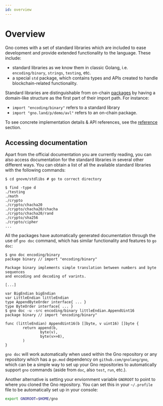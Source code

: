 ```yaml
---
id: overview
---
```


# Overview

Gno comes with a set of standard libraries which are included to ease development and provide extended functionality to the language. These include:
- standard libraries as we know them in classic Golang, i.e. `encoding/binary`, `strings`, `testing`, etc.
- a special `std` package, which contains types and APIs created to handle blockchain-related functionality.

Standard libraries are distinguishable from on-chain [packages](../packages.md) by having  a domain-like structure as the
first part of their import path. For instance: 
- `import "encoding/binary"` refers to a standard library
- `import "gno.land/p/demo/avl"` refers to an on-chain package.

To see concrete implementation details & API references, see the [reference](../../reference/standard-library.md) section.

## Accessing documentation

Apart from the official documentation you are currently reading, you can also access documentation for the standard
libraries in several other different ways. You can obtain a list of all the available standard libraries with the following commands:

```console
$ cd gnovm/stdlibs # go to correct directory

$ find -type d
./testing
./math
./crypto
./crypto/chacha20
./crypto/chacha20/chacha
./crypto/chacha20/rand
./crypto/sha256
./crypto/cipher
...
```

All the packages have automatically generated documentation through the use of
`gno doc` command, which has similar functionality and features to `go doc`:

```console
$ gno doc encoding/binary
package binary // import "encoding/binary"

Package binary implements simple translation between numbers and byte sequences
and encoding and decoding of varints.

[...]

var BigEndian bigEndian
var LittleEndian littleEndian
type AppendByteOrder interface{ ... }
type ByteOrder interface{ ... }
$ gno doc -u -src encoding/binary littleEndian.AppendUint16
package binary // import "encoding/binary"

func (littleEndian) AppendUint16(b []byte, v uint16) []byte {
        return append(b,
                byte(v),
                byte(v>>8),
        )
}
```

`gno doc` will work automatically when used within the Gno repository or any
repository which has a `go.mod` dependency on `github.com/gnolang/gno`, which
can be a simple way to set up your Gno repositories to automatically support
`gno` commands (aside from `doc`, also `test`, `run`, etc.).

Another alternative is setting your enviornment variable `GNOROOT` to point to
where you cloned the Gno repository. You can set this in your `~/.profile` file
to be automatically set up in your console:

```sh
export GNOROOT=$HOME/gno
```










    











